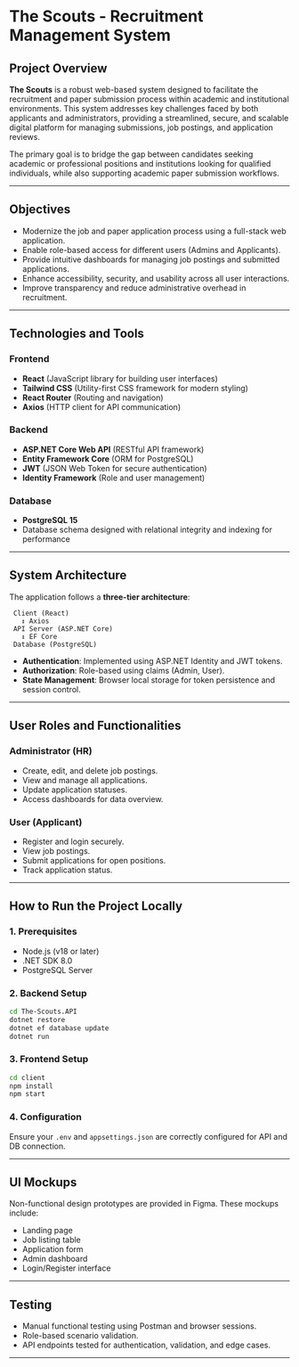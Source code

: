 # The Scouts - Recruitment Management System

## Project Overview

**The Scouts** is a robust web-based system designed to facilitate the recruitment and paper submission process within academic and institutional environments. This system addresses key challenges faced by both applicants and administrators, providing a streamlined, secure, and scalable digital platform for managing submissions, job postings, and application reviews.

The primary goal is to bridge the gap between candidates seeking academic or professional positions and institutions looking for qualified individuals, while also supporting academic paper submission workflows.

---

## Objectives

- Modernize the job and paper application process using a full-stack web application.
- Enable role-based access for different users (Admins and Applicants).
- Provide intuitive dashboards for managing job postings and submitted applications.
- Enhance accessibility, security, and usability across all user interactions.
- Improve transparency and reduce administrative overhead in recruitment.

---

## Technologies and Tools

### Frontend
- **React** (JavaScript library for building user interfaces)
- **Tailwind CSS** (Utility-first CSS framework for modern styling)
- **React Router** (Routing and navigation)
- **Axios** (HTTP client for API communication)

###  Backend
- **ASP.NET Core Web API** (RESTful API framework)
- **Entity Framework Core** (ORM for PostgreSQL)
- **JWT** (JSON Web Token for secure authentication)
- **Identity Framework** (Role and user management)

###  Database
- **PostgreSQL 15**
- Database schema designed with relational integrity and indexing for performance
  
---

##  System Architecture

The application follows a **three-tier architecture**:

```
 Client (React)
   ↕ Axios
 API Server (ASP.NET Core)
   ↕ EF Core
 Database (PostgreSQL)
```

- **Authentication**: Implemented using ASP.NET Identity and JWT tokens.
- **Authorization**: Role-based using claims (Admin, User).
- **State Management**: Browser local storage for token persistence and session control.

---

##  User Roles and Functionalities

###  Administrator (HR)
- Create, edit, and delete job postings.
- View and manage all applications.
- Update application statuses.
- Access dashboards for data overview.

###  User (Applicant)
- Register and login securely.
- View job postings.
- Submit applications for open positions.
- Track application status.

---

##  How to Run the Project Locally

### 1. Prerequisites
- Node.js (v18 or later)
- .NET SDK 8.0
- PostgreSQL Server

### 2. Backend Setup

```bash
cd The-Scouts.API
dotnet restore
dotnet ef database update
dotnet run
```

### 3. Frontend Setup

```bash
cd client
npm install
npm start
```

### 4. Configuration
Ensure your `.env` and `appsettings.json` are correctly configured for API and DB connection.

---

##  UI Mockups

Non-functional design prototypes are provided in Figma. These mockups include:
- Landing page
- Job listing table
- Application form
- Admin dashboard
- Login/Register interface


---

##  Testing

- Manual functional testing using Postman and browser sessions.
- Role-based scenario validation.
- API endpoints tested for authentication, validation, and edge cases.

---

